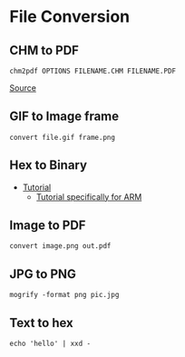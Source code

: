 # File Conversion

## CHM to PDF

```
chm2pdf OPTIONS FILENAME.CHM FILENAME.PDF
```
[Source](https://askubuntu.com/questions/706012/how-to-convert-this-chm-file-to-pdf)

## GIF to Image frame

```
convert file.gif frame.png
```

## Hex to Binary
- [Tutorial](https://stackpointer.io/unix/unix-linux-create-binary-file-hex-dump/519/)
  - [Tutorial specifically for ARM](https://stackoverflow.com/questions/26961795/converting-from-hex-to-bin-for-arm-on-linux)

## Image to PDF

```
convert image.png out.pdf
```

## JPG to PNG
```
mogrify -format png pic.jpg
```

## Text to hex
```
echo 'hello' | xxd -
```
